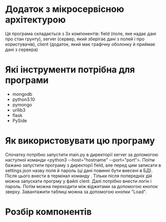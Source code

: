 # Додаток з мікросервісною архітектурою

Ця програма складається з 3х компонентів: field (поле, яке надає дані про стан грунту), server (сервер, який зберігає дані з полей і про користувачів), client (додаток, який має графічну оболонку й приймає дані з сервера)

# Які інструменти потрібна для програми

* mongodb
* python3.10
* pymongo
* urllib3
* flask
* PySide

# Як використовувати цю програму

Спочатку потрібно запустити main.py в директорії server за допомогою наступної команди <python3 --host="hostname" --port="port">. Поітм бажано запустити програму з директорії field, але перед цим записати в settings.json назву поля й пароль (ці дані повинні бути внесені в БД). Після цього внести в термінал команду <python3 main.py>. Тільки після попередніх дій можна запускати прогрму у файлі clent. Далі потрібно внести логін і пароль. Потім можна переходити між віджитами за допомогою кнопок зверху. Завантажити таблиці можна за допомогою кнопки "Load".
  
# Розбір компонентів
  
